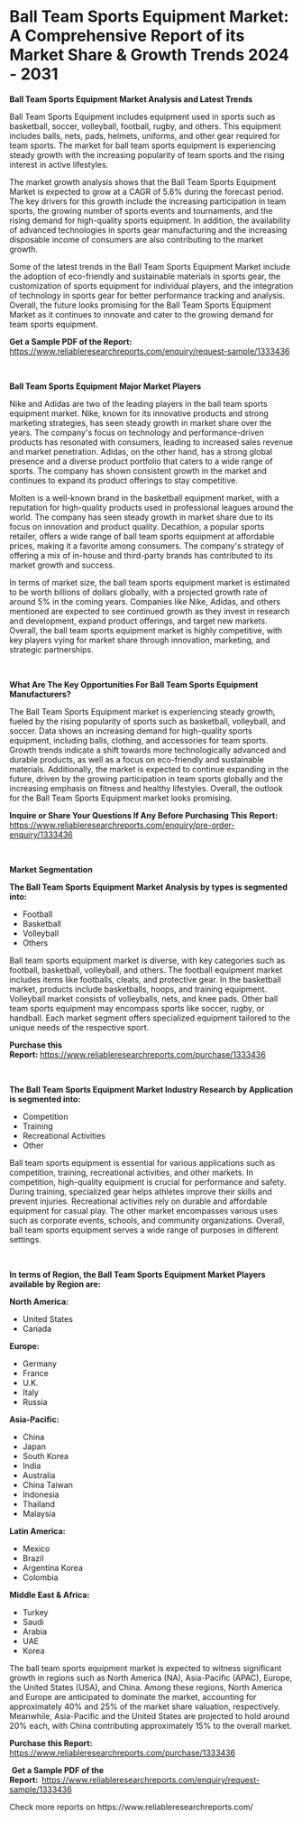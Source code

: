 <p><h1>Ball Team Sports Equipment Market: A Comprehensive Report of its Market Share & Growth Trends 2024 - 2031</h1></p><p><strong>Ball Team Sports Equipment Market Analysis and Latest Trends</strong></p>
<p><p>Ball Team Sports Equipment includes equipment used in sports such as basketball, soccer, volleyball, football, rugby, and others. This equipment includes balls, nets, pads, helmets, uniforms, and other gear required for team sports. The market for ball team sports equipment is experiencing steady growth with the increasing popularity of team sports and the rising interest in active lifestyles.</p><p>The market growth analysis shows that the Ball Team Sports Equipment Market is expected to grow at a CAGR of 5.6% during the forecast period. The key drivers for this growth include the increasing participation in team sports, the growing number of sports events and tournaments, and the rising demand for high-quality sports equipment. In addition, the availability of advanced technologies in sports gear manufacturing and the increasing disposable income of consumers are also contributing to the market growth.</p><p>Some of the latest trends in the Ball Team Sports Equipment Market include the adoption of eco-friendly and sustainable materials in sports gear, the customization of sports equipment for individual players, and the integration of technology in sports gear for better performance tracking and analysis. Overall, the future looks promising for the Ball Team Sports Equipment Market as it continues to innovate and cater to the growing demand for team sports equipment.</p></p>
<p><strong>Get a Sample PDF of the Report:&nbsp;</strong> <a href="https://www.reliableresearchreports.com/enquiry/request-sample/1333436">https://www.reliableresearchreports.com/enquiry/request-sample/1333436</a></p>
<p>&nbsp;</p>
<p><strong>Ball Team Sports Equipment Major Market Players</strong></p>
<p><p>Nike and Adidas are two of the leading players in the ball team sports equipment market. Nike, known for its innovative products and strong marketing strategies, has seen steady growth in market share over the years. The company's focus on technology and performance-driven products has resonated with consumers, leading to increased sales revenue and market penetration. Adidas, on the other hand, has a strong global presence and a diverse product portfolio that caters to a wide range of sports. The company has shown consistent growth in the market and continues to expand its product offerings to stay competitive.</p><p>Molten is a well-known brand in the basketball equipment market, with a reputation for high-quality products used in professional leagues around the world. The company has seen steady growth in market share due to its focus on innovation and product quality. Decathlon, a popular sports retailer, offers a wide range of ball team sports equipment at affordable prices, making it a favorite among consumers. The company's strategy of offering a mix of in-house and third-party brands has contributed to its market growth and success.</p><p>In terms of market size, the ball team sports equipment market is estimated to be worth billions of dollars globally, with a projected growth rate of around 5% in the coming years. Companies like Nike, Adidas, and others mentioned are expected to see continued growth as they invest in research and development, expand product offerings, and target new markets. Overall, the ball team sports equipment market is highly competitive, with key players vying for market share through innovation, marketing, and strategic partnerships.</p></p>
<p>&nbsp;</p>
<p><strong>What Are The Key Opportunities For Ball Team Sports Equipment Manufacturers?</strong></p>
<p><p>The Ball Team Sports Equipment market is experiencing steady growth, fueled by the rising popularity of sports such as basketball, volleyball, and soccer. Data shows an increasing demand for high-quality sports equipment, including balls, clothing, and accessories for team sports. Growth trends indicate a shift towards more technologically advanced and durable products, as well as a focus on eco-friendly and sustainable materials. Additionally, the market is expected to continue expanding in the future, driven by the growing participation in team sports globally and the increasing emphasis on fitness and healthy lifestyles. Overall, the outlook for the Ball Team Sports Equipment market looks promising.</p></p>
<p><strong>Inquire or Share Your Questions If Any Before Purchasing This Report:</strong> <a href="https://www.reliableresearchreports.com/enquiry/pre-order-enquiry/1333436">https://www.reliableresearchreports.com/enquiry/pre-order-enquiry/1333436</a></p>
<p>&nbsp;</p>
<p><strong>Market Segmentation</strong></p>
<p><strong>The Ball Team Sports Equipment Market Analysis by types is segmented into:</strong></p>
<p><ul><li>Football</li><li>Basketball</li><li>Volleyball</li><li>Others</li></ul></p>
<p><p>Ball team sports equipment market is diverse, with key categories such as football, basketball, volleyball, and others. The football equipment market includes items like footballs, cleats, and protective gear. In the basketball market, products include basketballs, hoops, and training equipment. Volleyball market consists of volleyballs, nets, and knee pads. Other ball team sports equipment may encompass sports like soccer, rugby, or handball. Each market segment offers specialized equipment tailored to the unique needs of the respective sport.</p></p>
<p><strong>Purchase this Report:&nbsp;</strong><a href="https://www.reliableresearchreports.com/purchase/1333436">https://www.reliableresearchreports.com/purchase/1333436</a></p>
<p>&nbsp;</p>
<p><strong>The Ball Team Sports Equipment Market Industry Research by Application is segmented into:</strong></p>
<p><ul><li>Competition</li><li>Training</li><li>Recreational Activities</li><li>Other</li></ul></p>
<p><p>Ball team sports equipment is essential for various applications such as competition, training, recreational activities, and other markets. In competition, high-quality equipment is crucial for performance and safety. During training, specialized gear helps athletes improve their skills and prevent injuries. Recreational activities rely on durable and affordable equipment for casual play. The other market encompasses various uses such as corporate events, schools, and community organizations. Overall, ball team sports equipment serves a wide range of purposes in different settings.</p></p>
<p>&nbsp;</p>
<p><strong>In terms of Region, the Ball Team Sports Equipment Market Players available by Region are:</strong></p>
<p>
    <p> <strong> North America: </strong>
        <ul>
            <li>United States</li>
            <li>Canada</li>
        </ul>
        </p> 
    <p> <strong> Europe: </strong>
        <ul>
            <li>Germany</li>
            <li>France</li>
            <li>U.K.</li>
            <li>Italy</li>
            <li>Russia</li>
        </ul>
        </p> 
    <p> <strong> Asia-Pacific: </strong>
        <ul>
            <li>China</li>
            <li>Japan</li>
            <li>South Korea</li>
            <li>India</li>
            <li>Australia</li>
            <li>China Taiwan</li>
            <li>Indonesia</li>
            <li>Thailand</li>
            <li>Malaysia</li>
        </ul>
        </p> 
    <p> <strong> Latin America: </strong>
        <ul>
            <li>Mexico</li>
            <li>Brazil</li>
            <li>Argentina Korea</li>
            <li>Colombia</li>
        </ul>
        </p> 
    <p> <strong> Middle East & Africa: </strong>
        <ul>
            <li>Turkey</li>
            <li>Saudi</li>
            <li>Arabia</li>
            <li>UAE</li>
            <li>Korea</li>
        </ul>
    </p>
    </p>
<p><p>The ball team sports equipment market is expected to witness significant growth in regions such as North America (NA), Asia-Pacific (APAC), Europe, the United States (USA), and China. Among these regions, North America and Europe are anticipated to dominate the market, accounting for approximately 40% and 25% of the market share valuation, respectively. Meanwhile, Asia-Pacific and the United States are projected to hold around 20% each, with China contributing approximately 15% to the overall market.</p></p>
<p><strong>Purchase this Report: </strong><a href="https://www.reliableresearchreports.com/purchase/1333436">https://www.reliableresearchreports.com/purchase/1333436</a></p>
<p>&nbsp;<strong>Get a Sample PDF of the Report:&nbsp;&nbsp;</strong><a href="https://www.reliableresearchreports.com/enquiry/request-sample/1333436">https://www.reliableresearchreports.com/enquiry/request-sample/1333436</a></p>
<p><strong></strong></p>
<p>Check more reports on https://www.reliableresearchreports.com/</p>